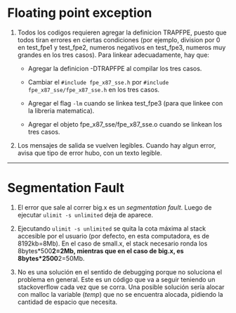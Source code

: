 # Floating point exception

1. Todos los codigos requieren agregar la definicion TRAPFPE, puesto
que todos tiran errores en ciertas condiciones (por ejemplo, division
por 0 en test_fpe1 y test_fpe2, numeros negativos en test_fpe3,
numeros muy grandes en los tres casos). Para linkear adecuadamente,
hay que:

   - Agregar la definicion -DTRAPFPE al compilar los tres casos.

   - Cambiar el `#include fpe_x87_sse.h` por `#include
fpe_x87_sse/fpe_x87_sse.h` en los tres casos.

   - Agregar el flag `-lm` cuando se linkea test_fpe3 (para que linkee
con la libreria matematica).

   - Agregar el objeto fpe_x87_sse/fpe_x87_sse.o cuando se linkean los
tres casos.

2. Los mensajes de salida se vuelven legibles. Cuando hay algun error,
avisa que tipo de error hubo, con un texto legible.

---

# Segmentation Fault

1. El error que sale al correr big.x es un *segmentation fault*. Luego
de ejecutar `ulimit -s unlimited` deja de aparece.

2. Ejecutando `ulimit -s unlimited` se quita la cota máxima al stack
accesible por el usuario (por defecto, en esta computadora, es de
8192kb=8Mb). En el caso de small.x, el stack necesario ronda los
8bytes\*500**2=2Mb, mientras que en el caso de big.x, es
8bytes\*2500**2=50Mb.

3. No es una solución en el sentido de debugging porque no soluciona
el problema en general. Este es un código que va a seguir teniendo un
stackoverflow cada vez que se corra. Una posible solución sería alocar
con malloc la variable (*temp*) que no se encuentra alocada, pidiendo
la cantidad de espacio que necesita.
